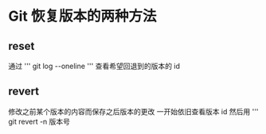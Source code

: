 # Git 恢复版本的两种方法

## reset
通过
'''
git log --oneline
'''
查看希望回退到的版本的 id

## revert
修改之前某个版本的内容而保存之后版本的更改
一开始依旧查看版本 id
然后用
'''
git revert -n 版本号

